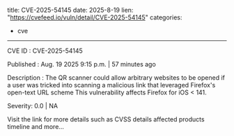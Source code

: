  
title: CVE-2025-54145
date: 2025-8-19
lien: "https://cvefeed.io/vuln/detail/CVE-2025-54145"
categories:
  - cve
---

CVE ID : CVE-2025-54145

Published :  Aug. 19
2025
9:15 p.m. | 57 minutes ago

Description : The QR scanner could allow arbitrary websites to be opened if a user was tricked into scanning a malicious link that leveraged Firefox's open-text URL scheme This vulnerability affects Firefox for iOS < 141.

Severity: 0.0 | NA

Visit the link for more details
such as CVSS details
affected products
timeline
and more...
